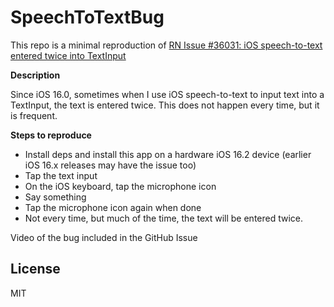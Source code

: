 # SpeechToTextBug

This repo is a minimal reproduction of [RN Issue #36031: iOS speech-to-text entered twice into TextInput](https://github.com/facebook/react-native/issues/36031)

**Description**

Since iOS 16.0, sometimes when I use iOS speech-to-text to input text into a TextInput, the text is entered twice. This does not happen every time, but it is frequent.

**Steps to reproduce**

- Install deps and install this app on a hardware iOS 16.2 device (earlier iOS 16.x releases may have the issue too)
- Tap the text input
- On the iOS keyboard, tap the microphone icon
- Say something
- Tap the microphone icon again when done
- Not every time, but much of the time, the text will be entered twice.

Video of the bug included in the GitHub Issue

## License

MIT
